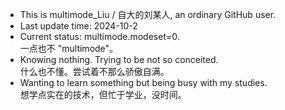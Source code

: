 - This is multimode_Liu / 自大的刘某人, an ordinary GitHub user.
- Last update time: 2024-10-2
- Current status: multimode.modeset=0.  
  一点也不 "multimode"。
- Knowing nothing. Trying to be not so conceited.  
  什么也不懂。尝试着不那么骄傲自满。
- Wanting to learn something but being busy with my studies.  
  想学点实在的技术，但忙于学业，没时间。
